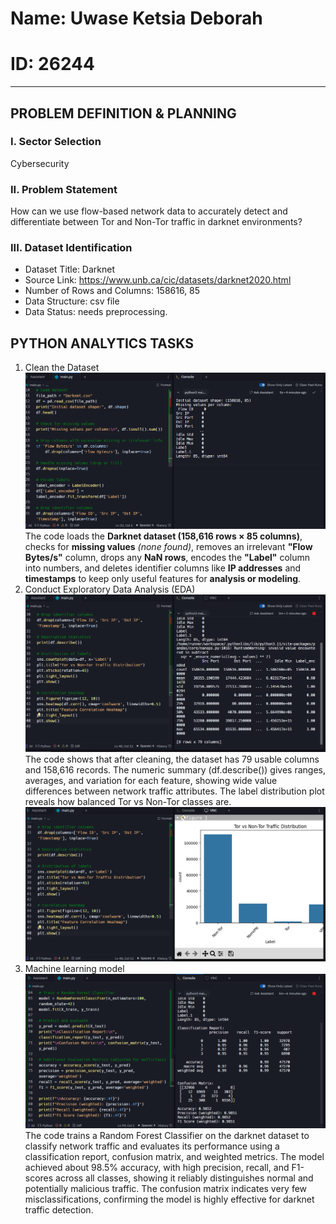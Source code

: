 # Name: Uwase Ketsia Deborah
# ID: 26244

---

## PROBLEM DEFINITION & PLANNING

### I. Sector Selection
Cybersecurity

### II. Problem Statement
How can we use flow-based network data to accurately detect and differentiate between Tor and Non-Tor traffic in darknet environments?

### III. Dataset Identification
- Dataset Title: Darknet
- Source Link: https://www.unb.ca/cic/datasets/darknet2020.html
- Number of Rows and Columns: 158616, 85
- Data Structure: csv file
- Data Status: needs preprocessing.


## PYTHON ANALYTICS TASKS
1. Clean the Dataset
   ![Data Cleaning](used%20screenshots/Data%20cleaning.png)
   The code loads the **Darknet dataset (158,616 rows × 85 columns)**, checks for **missing values** *(none found)*, removes an irrelevant **"Flow Bytes/s"** column, drops any **NaN rows**, encodes the **"Label"** column into numbers, and deletes identifier columns like **IP addresses** and **timestamps** to keep only useful features for **analysis or modeling**.
2. Conduct Exploratory Data Analysis (EDA)
   ![EDA](used%20screenshots/EDA.png)
   The code shows that after cleaning, the dataset has 79 usable columns and 158,616 records.
The numeric summary (df.describe()) gives ranges, averages, and variation for each feature, showing wide value differences between network traffic attributes.
The label distribution plot reveals how balanced Tor vs Non-Tor classes are.
   ![labels](used%20screenshots/labels.png)
3. Machine learning model
   ![evaluationn](used%20screenshots/evaluationn.png)
   The code trains a Random Forest Classifier on the darknet dataset to classify network traffic and evaluates its performance using a classification report, confusion matrix, and weighted metrics. The model achieved about 98.5% accuracy, with high precision, recall, and F1-scores across all classes, showing it reliably distinguishes normal and potentially malicious traffic. The confusion matrix indicates very few misclassifications, confirming the model is highly effective for darknet traffic detection.




